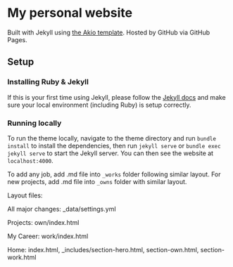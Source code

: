 # My personal website

Built with Jekyll using [the Akio template](https://jekyllthemes.io/theme/akio-portfolio-jekyll-theme). Hosted by GitHub via GitHub Pages.

## Setup

### Installing Ruby & Jekyll

If this is your first time using Jekyll, please follow the [Jekyll docs](https://jekyllrb.com/docs/installation/) and make sure your local environment (including Ruby) is setup correctly.

### Running locally

To run the theme locally, navigate to the theme directory and run `bundle install` to install the dependencies, then run `jekyll serve` or `bundle exec jekyll serve` to start the Jekyll server. You can then see the website at `localhost:4000`.

To add any job, add .md file into `_works` folder following similar layout. For new projects, add .md file into `_owns` folder with similar layout.  

Layout files:

All major changes: _data/settings.yml

Projects: own/index.html

My Career: work/index.html

Home: index.html, _includes/section-hero.html, section-own.html, section-work.html

